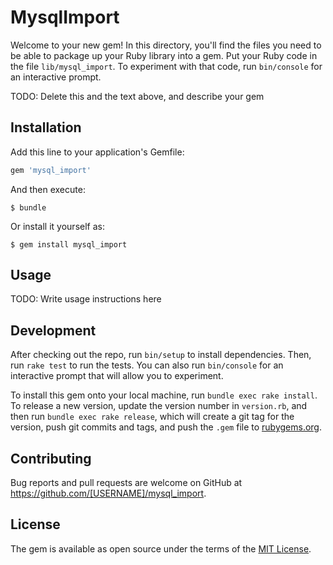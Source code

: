 # MysqlImport

Welcome to your new gem! In this directory, you'll find the files you need to be able to package up your Ruby library into a gem. Put your Ruby code in the file `lib/mysql_import`. To experiment with that code, run `bin/console` for an interactive prompt.

TODO: Delete this and the text above, and describe your gem

## Installation

Add this line to your application's Gemfile:

```ruby
gem 'mysql_import'
```

And then execute:

    $ bundle

Or install it yourself as:

    $ gem install mysql_import

## Usage

TODO: Write usage instructions here

## Development

After checking out the repo, run `bin/setup` to install dependencies. Then, run `rake test` to run the tests. You can also run `bin/console` for an interactive prompt that will allow you to experiment.

To install this gem onto your local machine, run `bundle exec rake install`. To release a new version, update the version number in `version.rb`, and then run `bundle exec rake release`, which will create a git tag for the version, push git commits and tags, and push the `.gem` file to [rubygems.org](https://rubygems.org).

## Contributing

Bug reports and pull requests are welcome on GitHub at https://github.com/[USERNAME]/mysql_import.


## License

The gem is available as open source under the terms of the [MIT License](http://opensource.org/licenses/MIT).

